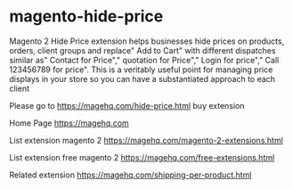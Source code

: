 # magento-hide-price
Magento 2 Hide Price extension helps businesses hide prices on products, orders, client groups and replace" Add to Cart" with different dispatches similar as" Contact for Price"," quotation for Price"," Login for price"," Call 123456789 for price". This is a veritably useful point for managing price displays in your store so you can have a substantiated approach to each client

Please go to https://magehq.com/hide-price.html buy extension

Home Page https://magehq.com

List extension magento 2 https://magehq.com/magento-2-extensions.html

List extension free magento 2 https://magehq.com/free-extensions.html

Related extension https://magehq.com/shipping-per-product.html
